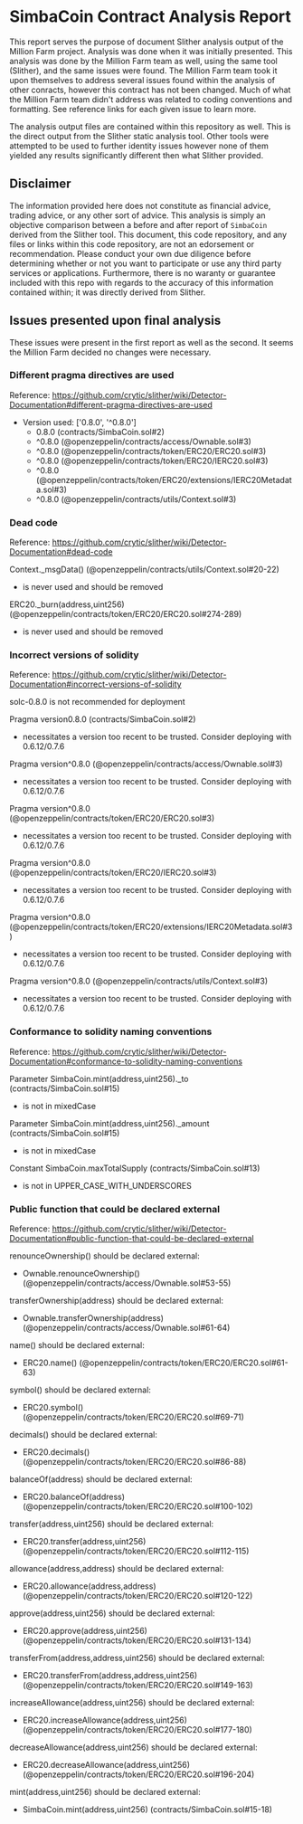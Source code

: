 # SimbaCoin Contract Analysis Report
This report serves the purpose of document Slither analysis output of the Million Farm project. Analysis was
done when it was initially presented. This analysis was done by the Million Farm team as well, using the same tool
(Slither), and the same issues were found. The Million Farm team took it upon themselves to address several issues found
within the analysis of other conracts, however this contract has not been changed. Much of what the Million Farm team
didn't address was related to coding conventions and formatting. See reference links for each given issue to learn more.

The analysis output files are contained within this repository as well. This is the direct output from the Slither
static analysis tool. Other tools were attempted to be used to further identity issues however none of them yielded any
results significantly different then what Slither provided.


## Disclaimer
The information provided here does not constitute as financial advice, trading advice, or any other sort of advice.
This analysis is simply an objective comparison between a before and after report of `SimbaCoin` derived from the
Slither tool. This document, this code repository, and any files or links within this code repository, are not an
edorsement or recommendation. Please conduct your own due diligence before determining whether or
not you want to participate or use any third party services or applications. Furthermore, there is no waranty or
guarantee included with this repo with regards to the accuracy of this information contained within; it was directly derived from Slither.


## Issues presented upon final analysis
These issues were present in the first report as well as the second. It seems the Million Farm decided no changes were
necessary.

### Different pragma directives are used
Reference: https://github.com/crytic/slither/wiki/Detector-Documentation#different-pragma-directives-are-used
- Version used: ['0.8.0', '^0.8.0']
	- 0.8.0 (contracts/SimbaCoin.sol#2)
	- ^0.8.0 (@openzeppelin/contracts/access/Ownable.sol#3)
	- ^0.8.0 (@openzeppelin/contracts/token/ERC20/ERC20.sol#3)
	- ^0.8.0 (@openzeppelin/contracts/token/ERC20/IERC20.sol#3)
	- ^0.8.0 (@openzeppelin/contracts/token/ERC20/extensions/IERC20Metadata.sol#3)
	- ^0.8.0 (@openzeppelin/contracts/utils/Context.sol#3)


### Dead code
Reference: https://github.com/crytic/slither/wiki/Detector-Documentation#dead-code

Context._msgData() (@openzeppelin/contracts/utils/Context.sol#20-22)
- is never used and should be removed

ERC20._burn(address,uint256) (@openzeppelin/contracts/token/ERC20/ERC20.sol#274-289)
- is never used and should be removed

### Incorrect versions of solidity
Reference: https://github.com/crytic/slither/wiki/Detector-Documentation#incorrect-versions-of-solidity

solc-0.8.0 is not recommended for deployment

Pragma version0.8.0 (contracts/SimbaCoin.sol#2)
- necessitates a version too recent to be trusted. Consider deploying with 0.6.12/0.7.6

Pragma version^0.8.0 (@openzeppelin/contracts/access/Ownable.sol#3)
- necessitates a version too recent to be trusted. Consider deploying with 0.6.12/0.7.6

Pragma version^0.8.0 (@openzeppelin/contracts/token/ERC20/ERC20.sol#3)
- necessitates a version too recent to be trusted. Consider deploying with 0.6.12/0.7.6

Pragma version^0.8.0 (@openzeppelin/contracts/token/ERC20/IERC20.sol#3)
- necessitates a version too recent to be trusted. Consider deploying with 0.6.12/0.7.6

Pragma version^0.8.0 (@openzeppelin/contracts/token/ERC20/extensions/IERC20Metadata.sol#3)
- necessitates a version too recent to be trusted. Consider deploying with 0.6.12/0.7.6

Pragma version^0.8.0 (@openzeppelin/contracts/utils/Context.sol#3)
- necessitates a version too recent to be trusted. Consider deploying with 0.6.12/0.7.6


### Conformance to solidity naming conventions
Reference: https://github.com/crytic/slither/wiki/Detector-Documentation#conformance-to-solidity-naming-conventions

Parameter SimbaCoin.mint(address,uint256)._to (contracts/SimbaCoin.sol#15)
- is not in mixedCase

Parameter SimbaCoin.mint(address,uint256)._amount (contracts/SimbaCoin.sol#15)
- is not in mixedCase

Constant SimbaCoin.maxTotalSupply (contracts/SimbaCoin.sol#13)
- is not in UPPER_CASE_WITH_UNDERSCORES


### Public function that could be declared external
Reference: https://github.com/crytic/slither/wiki/Detector-Documentation#public-function-that-could-be-declared-external

renounceOwnership() should be declared external:
- Ownable.renounceOwnership() (@openzeppelin/contracts/access/Ownable.sol#53-55)

transferOwnership(address) should be declared external:
- Ownable.transferOwnership(address) (@openzeppelin/contracts/access/Ownable.sol#61-64)

name() should be declared external:
- ERC20.name() (@openzeppelin/contracts/token/ERC20/ERC20.sol#61-63)

symbol() should be declared external:
- ERC20.symbol() (@openzeppelin/contracts/token/ERC20/ERC20.sol#69-71)

decimals() should be declared external:
- ERC20.decimals() (@openzeppelin/contracts/token/ERC20/ERC20.sol#86-88)

balanceOf(address) should be declared external:
- ERC20.balanceOf(address) (@openzeppelin/contracts/token/ERC20/ERC20.sol#100-102)

transfer(address,uint256) should be declared external:
- ERC20.transfer(address,uint256) (@openzeppelin/contracts/token/ERC20/ERC20.sol#112-115)

allowance(address,address) should be declared external:
- ERC20.allowance(address,address) (@openzeppelin/contracts/token/ERC20/ERC20.sol#120-122)

approve(address,uint256) should be declared external:
- ERC20.approve(address,uint256) (@openzeppelin/contracts/token/ERC20/ERC20.sol#131-134)

transferFrom(address,address,uint256) should be declared external:
- ERC20.transferFrom(address,address,uint256) (@openzeppelin/contracts/token/ERC20/ERC20.sol#149-163)

increaseAllowance(address,uint256) should be declared external:
- ERC20.increaseAllowance(address,uint256) (@openzeppelin/contracts/token/ERC20/ERC20.sol#177-180)

decreaseAllowance(address,uint256) should be declared external:
- ERC20.decreaseAllowance(address,uint256) (@openzeppelin/contracts/token/ERC20/ERC20.sol#196-204)

mint(address,uint256) should be declared external:
- SimbaCoin.mint(address,uint256) (contracts/SimbaCoin.sol#15-18)

